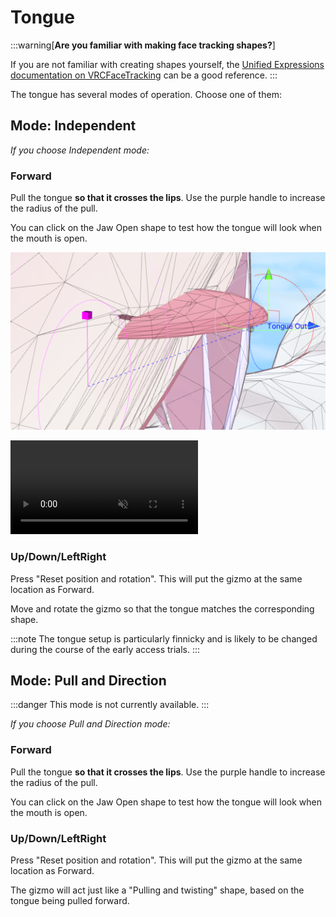 ﻿---
sidebar_position: 8
---

# Tongue

:::warning[**Are you familiar with making face tracking shapes?**]

If you are not familiar with creating shapes yourself, the [Unified Expressions documentation on VRCFaceTracking](https://docs.vrcft.io/docs/tutorial-avatars/tutorial-avatars-extras/unified-blendshapes)
can be a good reference.
:::

The tongue has several modes of operation. Choose one of them:

## Mode: Independent

*If you choose Independent mode:*

### Forward

Pull the tongue **so that it crosses the lips**. Use the purple handle to increase the radius of the pull.

You can click on the Jaw Open shape to test how the tongue will look when the mouth is open.

![Unity_H5m7ekSzfT.png](..%2Fimg%2Fshapes%2FUnity_H5m7ekSzfT.png)

<video controls muted>
<source src={require('../img/shapes/2023-11-06_20-20-05_ShareX.mp4').default}/>
</video>

### Up/Down/LeftRight

Press "Reset position and rotation". This will put the gizmo at the same location as Forward.

Move and rotate the gizmo so that the tongue matches the corresponding shape.

:::note
The tongue setup is particularly finnicky and is likely to be changed during the course of the early access trials.
:::

## Mode: Pull and Direction

:::danger
This mode is not currently available.
:::

*If you choose Pull and Direction mode:*

### Forward

Pull the tongue **so that it crosses the lips**. Use the purple handle to increase the radius of the pull.

You can click on the Jaw Open shape to test how the tongue will look when the mouth is open.

### Up/Down/LeftRight

Press "Reset position and rotation". This will put the gizmo at the same location as Forward.

The gizmo will act just like a "Pulling and twisting" shape, based on the tongue being pulled forward.
